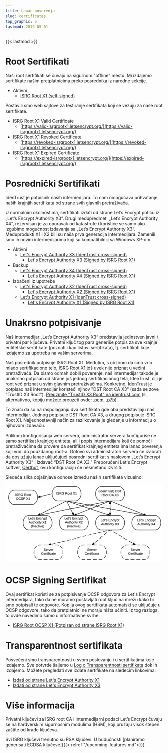 ```yaml
---
title: Lanac poverenja
slug: certificates
top_graphic: 5
lastmod: 2019-05-01
---
```


{{< lastmod >}}

# Root Sertifikati

Naši root sertifikati se čuvaju na sigurnom "offline" mestu. Mi izdajemo sertifikate našim pretplatnicima preko posrednika iz naredne sekcije.

* Aktivni
  * [ISRG Root X1 (self-signed)](/certs/isrgrootx1.pem.txt)

Postavili smo web sajtove za testiranje sertifikata koji se vezuju za naše root sertifikate.

* ISRG Root X1 Valid Certificate
  * [https://valid-isrgrootx1.letsencrypt.org/](https://valid-isrgrootx1.letsencrypt.org/)
* ISRG Root X1 Revoked Certificate
  * [https://revoked-isrgrootx1.letsencrypt.org/](https://revoked-isrgrootx1.letsencrypt.org/)
* ISRG Root X1 Expired Certificate
  * [https://expired-isrgrootx1.letsencrypt.org/](https://expired-isrgrootx1.letsencrypt.org/)

# Posrednički Sertifikati

IdenTrust je potpisnik naših intermedijara. To nam omogućava prihvatanje naših krajnjih sertifikata od strane svih glavnih pretraživača.

U normalnim okolnostima, sertifikati izdati od strane Let’s Encrypt potiču iz „Let’s Encrypt Authority X3”. Drugi međupredmet, „Let’s Encrypt Authority X4“, rezervisan je za oporavak od katastrofe i koristiće se samo ako izgubimo mogućnost izdavanja sa „Let’s Encrypt Authority X3“. Međuprodukti X1 i X2 bili su naša prva generacija intermedijara. Zamenili smo ih novim intermedijarima koji su kompatibilniji sa Windows XP-om.

* Aktivni
  * [Let's Encrypt Authority X3 (IdenTrust cross-signed)](/certs/lets-encrypt-x3-cross-signed.pem.txt)
    * [Let's Encrypt Authority X3 (Signed by ISRG Root X1)](/certs/letsencryptauthorityx3.pem.txt)
* Backup
  * [Let's Encrypt Authority X4 (IdenTrust cross-signed)](/certs/lets-encrypt-x4-cross-signed.pem.txt)
    * [Let's Encrypt Authority X4 (Signed by ISRG Root X1)](/certs/letsencryptauthorityx4.pem.txt)
* Izbačeni iz upotrebe
  * [Let's Encrypt Authority X2 (IdenTrust cross-signed)](/certs/lets-encrypt-x2-cross-signed.pem.txt)
    * [Let's Encrypt Authority X2 (Signed by ISRG Root X1)](/certs/letsencryptauthorityx2.pem.txt)
  * [Let's Encrypt Authority X1 (IdenTrust cross-signed)](/certs/lets-encrypt-x1-cross-signed.pem.txt)
    * [Let's Encrypt Authority X1 (Signed by ISRG Root X1)](/certs/letsencryptauthorityx1.pem.txt)

# Unakrsno potpisivanje

Naš intermedijar „Let’s Encrypt Authority X3“ predstavlja jedinstven javni / privatni
par ključeva. Privatni ključ tog para generiše potpis za sve krajnje entitetske
sertifikate (poznati i kao listovi sertifikata), tj. sertifikati koje izdajemo
za upotrebu na vašim serverima.

Naš posrednik potpisuje ISRG Root X1. Međutim, s obzirom da smo vrlo mlado
sertifikaciono telo, ISRG Root X1 još uvek nije priznat u većini pretraživača.
Da bismo odmah dobili poverenje, naš intermedijar takođe je unakrsno potpisan
od strane još jednog sertifikacionog tela, IdenTrust, čiji je root već priznat u svim
glavnim pretraživačima. Konkretno, IdenTrust je potpisao naš intermedijar koristeći njihov
"DST Root CA X3" (sada se zove "TrustID X3 Root"). [Preuzmite "TrustID X3 Root" na identrust.com](https://www.identrust.com/support/downloads) (ili, alternativno, kopiju možete preuzeti ovde: [.pem](/certs/trustid-x3-root.pem.txt), [.p7b](/certs/trustid-x3-root.p7b)).

To znači da su na raspolaganju dva sertifikata gde oba predstavljaju naš
intermedijar. Jednog potpisuje DST Root CA X3, a drugog potpisuje ISRG
Root X1. Najjednostavniji način za razlikovanje je gledanje u informaciju o 
njihovom izdavaču.

Prilikom konfigurisanja web servera, administrator servera konfiguriše ne samo
sertifikat krajnjeg entiteta, ali i popis intermedijara koji će pomoći pretraživačima da provere
da sertifikat krajnjeg entiteta ima lanac poverenja koji vodi do pouzdanog root-a.
Gotovo svi administratori servera će izabrati da opslužuju lanac uključujući
posredni sertifikat s naslovom „Let’s Encrypt Authority X3“ i
Izdavač “DST Root CA X3.” Preporučeni Let's Encrypt softver,
[Certbot](https://certbot.org), ovu konfiguraciju će nesmetano izvršiti.

Sledeća slika objašnjava odnose između naših sertifikata vizuelno:

<img src="/certs/isrg-keys.png" alt="ISRG Key relationship diagram">

# OCSP Signing Sertifikat

Ovaj sertifikat koristi se za potpisivanje OCSP odgovora za Let's Encrypt
intermedijara, tako da ne moramo postavljati root ključ na mrežu kako bi smo
potpisali te odgovore. Kopija ovog sertifikata automatski se uključuje u
OCSP odgovore, tako da pretplatnici ne moraju ništa učiniti. Iz tog razloga, to
ovde navedimo samo u informativne svrhe.

* [ISRG Root OCSP X1 (Potpisan od strane ISRG Root X1)](/certs/isrg-root-ocsp-x1.pem.txt)

# Transparentnost sertifikata

Posvećeni smo transparentnosti u svom poslovanju i u sertifikatima koje izdajemo. 
Sve potvrde šaljemo u [Log o Transparentnosti sertifikata](https://www.certificate-transparency.org/) 
dok ih izdajemo. Možete pregledati sve izdate sertifikate na sledećim linkovima:

* [Izdati od strane Let's Encrypt Authority X1](https://crt.sh/?Identity=%25&iCAID=7395)
* [Izdati od strane Let's Encrypt Authority X3](https://crt.sh/?Identity=%25&iCAID=16418)

# Više informacija

Privatni ključevi za ISRG root CA i intermedijarni podaci Let’s Encrypt čuvaju se na hardverskim sigurnosnim modulima (HSM), koji pružaju visok stepen zaštite od krađe ključeva.

Svi ISRG ključevi trenutno su RSA ključevi. U budućnosti [planiramo generisati ECDSA ključeve]({{< relref "/upcoming-features.md">}}).